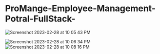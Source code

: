 # ProMange-Employee-Management-Potral-FullStack-
![Screenshot 2023-02-28 at 10 05 43 PM](https://user-images.githubusercontent.com/66073819/221917860-b2190d3f-c212-434c-b5dc-cf3267932811.png)

![Screenshot 2023-02-28 at 10 06 34 PM](https://user-images.githubusercontent.com/66073819/221918063-bc701b34-55ac-4a9f-86fd-369748ec49ae.png)
![Screenshot 2023-02-28 at 10 08 16 PM](https://user-images.githubusercontent.com/66073819/221918519-f625a619-d2f2-4c15-abdd-218e6f487d6d.png)
